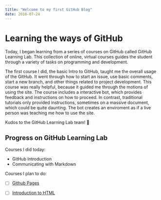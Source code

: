 ```yaml
---
title: "Welcome to my first GitHub Blog"
date: 2018-07-24
---
```


# Learning the ways of GitHub

Today, I began learning from a series of courses on GitHub called GitHub Learning Lab. This collection of online, virtual courses guides the student through a variety of tasks on programming and development.

The first course I did, the basic Intro to GitHub, taught me the overall usage of the GitHub. It went through how to start an issue, use basic comments, start a new branch, and other things related to project development.
This course was really helpful, because it guided me through the motions of using the site. The course includes a interactive bot, which provides feedback and instructions on how to proceed. In contrast, traditional tutorials only provided instructions, sometimes on a massive document, which could be quite daunting. 
The bot creates an enviroment as if a live person was teaching me how to use the site.

Kudos to the GitHub Learning Lab team! :cake:

## Progress on GitHub Learning Lab
Courses I did today:

* GitHub Introduction
* Communicating with Markdown

Courses I plan to do:
- [ ] [Github Pages](https://lab.github.com/courses/github-pages)
- [ ] [Introduction to HTML](https://lab.github.com/courses/introduction-to-html)

